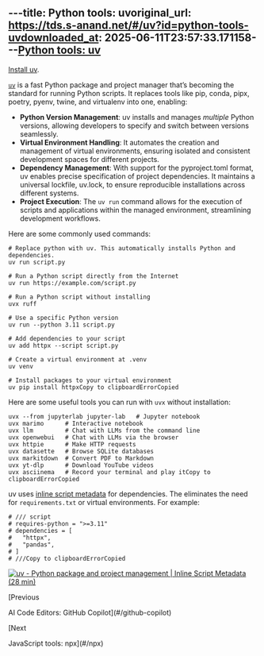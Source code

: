 ---title: Python tools: uvoriginal_url: https://tds.s-anand.net/#/uv?id=python-tools-uvdownloaded_at: 2025-06-11T23:57:33.171158---[Python tools: uv](#/uv?id=python-tools-uv)
-------------------------------------------

[Install uv](https://docs.astral.sh/uv/getting-started/installation/).

[`uv`](https://docs.astral.sh/uv/) is a fast Python package and project manager that’s becoming the standard for running Python scripts. It replaces tools like pip, conda, pipx, poetry, pyenv, twine, and virtualenv into one, enabling:

* **Python Version Management**: uv installs and manages *multiple* Python versions, allowing developers to specify and switch between versions seamlessly.
* **Virtual Environment Handling**: It automates the creation and management of virtual environments, ensuring isolated and consistent development spaces for different projects.
* **Dependency Management**: With support for the pyproject.toml format, uv enables precise specification of project dependencies. It maintains a universal lockfile, uv.lock, to ensure reproducible installations across different systems.
* **Project Execution**: The `uv run` command allows for the execution of scripts and applications within the managed environment, streamlining development workflows.

Here are some commonly used commands:

```
# Replace python with uv. This automatically installs Python and dependencies.
uv run script.py

# Run a Python script directly from the Internet
uv run https://example.com/script.py

# Run a Python script without installing
uvx ruff

# Use a specific Python version
uv run --python 3.11 script.py

# Add dependencies to your script
uv add httpx --script script.py

# Create a virtual environment at .venv
uv venv

# Install packages to your virtual environment
uv pip install httpxCopy to clipboardErrorCopied
```

Here are some useful tools you can run with `uvx` without installation:

```
uvx --from jupyterlab jupyter-lab   # Jupyter notebook
uvx marimo      # Interactive notebook
uvx llm         # Chat with LLMs from the command line
uvx openwebui   # Chat with LLMs via the browser
uvx httpie      # Make HTTP requests
uvx datasette   # Browse SQLite databases
uvx markitdown  # Convert PDF to Markdown
uvx yt-dlp      # Download YouTube videos
uvx asciinema   # Record your terminal and play itCopy to clipboardErrorCopied
```

uv uses [inline script metadata](https://packaging.python.org/en/latest/specifications/inline-script-metadata/#inline-script-metadata) for dependencies.
The eliminates the need for `requirements.txt` or virtual environments. For example:

```
# /// script
# requires-python = ">=3.11"
# dependencies = [
#   "httpx",
#   "pandas",
# ]
# ///Copy to clipboardErrorCopied
```

[![uv - Python package and project management | Inline Script Metadata (28 min)](https://i.ytimg.com/vi_webp/igWlYl3asKw/sddefault.webp)](https://youtu.be/igWlYl3asKw?t=1240)




[Previous

AI Code Editors: GitHub Copilot](#/github-copilot)

[Next

JavaScript tools: npx](#/npx)
